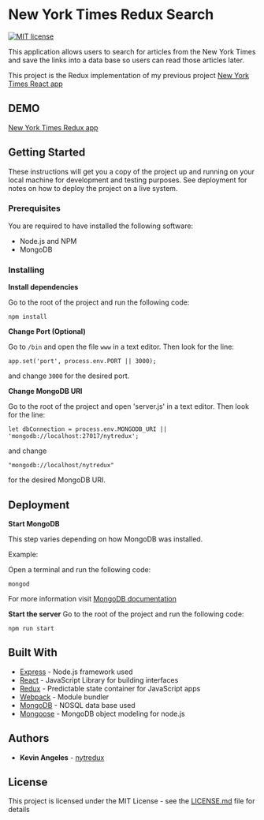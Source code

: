 # New York Times Redux Search
[![MIT license](http://img.shields.io/badge/license-MIT-brightgreen.svg)](http://opensource.org/licenses/MIT)

This application allows users to search for articles from the New York Times and save the links into a data base so users can read those articles later.

This project is the Redux implementation of my previous project [New York Times React app](https://github.com/KevinAngeles/nytreact)

## DEMO

[New York Times Redux app](https://utnytredux.herokuapp.com/)

## Getting Started

These instructions will get you a copy of the project up and running on your local machine for development and testing purposes. See deployment for notes on how to deploy the project on a live system.

### Prerequisites

You are required to have installed the following software:

* Node.js and NPM
* MongoDB

### Installing

**Install dependencies**

Go to the root of the project and run the following code:
```
npm install
```

**Change Port (Optional)**

Go to `/bin` and open the file `www` in a text editor.
Then look for the line:

```
app.set('port', process.env.PORT || 3000);
```

and change `3000` for the desired port.

**Change MongoDB URI**

Go to the root of the project and open 'server.js' in a text editor.
Then look for the line:
```
let dbConnection = process.env.MONGODB_URI || 'mongodb://localhost:27017/nytredux';
```

and change
```
"mongodb://localhost/nytredux"
```
for the desired MongoDB URI.

## Deployment

**Start MongoDB**

This step varies depending on how MongoDB was installed.

Example:

Open a terminal and run the following code:

```
mongod
```

For more information visit [MongoDB documentation](https://docs.mongodb.com/)

**Start the server**
Go to the root of the project and run the following code:

```
npm run start
```

## Built With

* [Express](http://expressjs.com/) - Node.js framework used
* [React](https://reactjs.org/) - JavaScript Library for building interfaces
* [Redux](https://redux.js.org/) - Predictable state container for JavaScript apps
* [Webpack](https://webpack.github.io/) - Module bundler
* [MongoDB](https://www.mongodb.com/) - NOSQL data base used
* [Mongoose](http://mongoosejs.com/) - MongoDB object modeling for node.js

## Authors

* **Kevin Angeles** - [nytredux](https://github.com/KevinAngeles/nytredux)

## License

This project is licensed under the MIT License - see the [LICENSE.md](LICENSE.md) file for details
